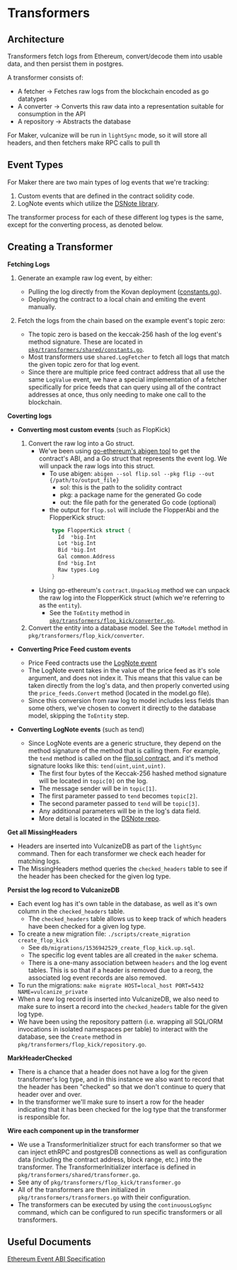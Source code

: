 # Transformers

## Architecture

Transformers fetch logs from Ethereum, convert/decode them into usable data, and then persist them in postgres.

A transformer consists of:

- A fetcher -> Fetches raw logs from the blockchain encoded as go datatypes
- A converter -> Converts this raw data into a representation suitable for consumption in the API
- A repository -> Abstracts the database

For Maker, vulcanize will be run in `lightSync` mode, so it will store all headers, and then fetchers make RPC calls to pull th

## Event Types

For Maker there are two main types of log events that we're tracking:

1. Custom events that are defined in the contract solidity code.
1. LogNote events which utilize the [DSNote library](https://github.com/dapphub/ds-note).

The transformer process for each of these different log types is the same, except for the converting process, as denoted below.

## Creating a Transformer

**Fetching Logs**

1. Generate an example raw log event, by either:

   - Pulling the log directly from the Kovan deployment ([constants.go](https://github.com/8thlight/maker-vulcanizedb/blob/master/pkg/transformers/shared/constants.go)).
   - Deploying the contract to a local chain and emiting the event manually.

1. Fetch the logs from the chain based on the example event's topic zero:

   - The topic zero is based on the keccak-256 hash of the log event's method signature. These are located in [`pkg/transformers/shared/constants.go`](./shared/constants.go).
   - Most transformers use `shared.LogFetcher` to fetch all logs that match the given topic zero for that log event.
   - Since there are multiple price feed contract address that all use the same `LogValue` event, we have a special implementation of a fetcher specifically for price feeds that can query using all of the contract addresses at once, thus only needing to make one call to the blockchain.

**Coverting logs**

- **Converting most custom events** (such as FlopKick)

  1.  Convert the raw log into a Go struct.
      - We've been using [go-ethereum's abigen tool](https://github.com/ethereum/go-ethereum/tree/master/cmd/abigen) to get the contract's ABI, and a Go struct that represents the event log. We will unpack the raw logs into this struct.
        - To use abigen: `abigen --sol flip.sol --pkg flip --out {/path/to/output_file}`
          - sol: this is the path to the solidity contract
          - pkg: a package name for the generated Go code
          - out: the file path for the generated Go code (optional)
        - the output for `flop.sol` will include the FlopperAbi and the FlopperKick struct:
        ```go
            type FlopperKick struct {
              Id  *big.Int
              Lot *big.Int
              Bid *big.Int
              Gal common.Address
              End *big.Int
              Raw types.Log
            }
        ```
      - Using go-ethereum's `contract.UnpackLog` method we can unpack the raw log into the FlopperKick struct (which we're referring to as the `entity`).
        - See the `ToEntity` method in [`pkg/transformers/flop_kick/converter.go`](./flop_kick/converter.go).
  1.  Convert the entity into a database model. See the `ToModel` method in `pkg/transformers/flop_kick/converter`.

- **Converting Price Feed custom events**

  - Price Feed contracts use the [LogNote event](https://github.com/makerdao/medianizer/blob/master/src/medianizer.sol#L23)
  - The LogNote event takes in the value of the price feed as it's sole argument, and does not index it. This means that this value can be taken directly from the log's data, and then properly converted using the `price_feeds.Convert` method (located in the model.go file).
  - Since this conversion from raw log to model includes less fields than some others, we've chosen to convert it directly to the database model, skipping the `ToEntity` step.

- **Converting LogNote events** (such as tend)
  - Since LogNote events are a generic structure, they depend on the method signature of the method that is calling them. For example, the `tend` method is called on the [flip.sol contract](https://github.com/makerdao/dss/blob/master/src/flip.sol#L117), and it's method signature looks like this: `tend(uint,uint,uint)`.
    - The first four bytes of the Keccak-256 hashed method signature will be located in `topic[0]` on the log.
    - The message sender will be in `topic[1]`.
    - The first parameter passed to `tend` becomes `topic[2]`.
    - The second parameter passed to `tend` will be `topic[3]`.
    - Any additional parameters will be in the log's data field.
    - More detail is located in the [DSNote repo](https://github.com/dapphub/ds-note).

**Get all MissingHeaders**

- Headers are inserted into VulcanizeDB as part of the `lightSync` command. Then for each transformer we check each header for matching logs.
- The MissingHeaders method queries the `checked_headers` table to see if the header has been checked for the given log type.

**Persist the log record to VulcanizeDB**

- Each event log has it's own table in the database, as well as it's own column in the `checked_headers` table.
  - The `checked_headers` table allows us to keep track of which headers have been checked for a given log type.
- To create a new migration file: `./scripts/create_migration create_flop_kick`
  - See `db/migrations/1536942529_create_flop_kick.up.sql`.
  - The specific log event tables are all created in the `maker`
    schema.
  - There is a one-many association between `headers` and the log
    event tables. This is so that if a header is removed due to a reorg, the associated log event records are also removed.
- To run the migrations: `make migrate HOST=local_host PORT=5432 NAME=vulcanize_private`
- When a new log record is inserted into VulcanizeDB, we also need to make sure to insert a record into the `checked_headers` table for the given log type.
- We have been using the repository pattern (i.e. wrapping all SQL/ORM invocations in isolated namespaces per table) to interact with the database, see the `Create` method in `pkg/transformers/flop_kick/repository.go`.

**MarkHeaderChecked**

- There is a chance that a header does not have a log for the given transformer's log type, and in this instance we also want to record that the header has been "checked" so that we don't continue to query that header over and over.
- In the transformer we'll make sure to insert a row for the header indicating that it has been checked for the log type that the transformer is responsible for.

**Wire each component up in the transformer**

- We use a TransformerInitializer struct for each transformer so that we can inject ethRPC and postgresDB connections as well as configuration data (including the contract address, block range, etc.) into the transformer. The TransformerInitializer interface is defined in `pkg/transformers/shared/transformer.go`.
- See any of `pkg/transformers/flop_kick/transformer.go`
- All of the transformers are then initialized in `pkg/transformers/transformers.go` with their configuration.
- The transformers can be executed by using the `continuousLogSync` command, which can be configured to run specific transformers or all transformers.

## Useful Documents

[Ethereum Event ABI Specification](https://solidity.readthedocs.io/en/develop/abi-spec.html#events)
